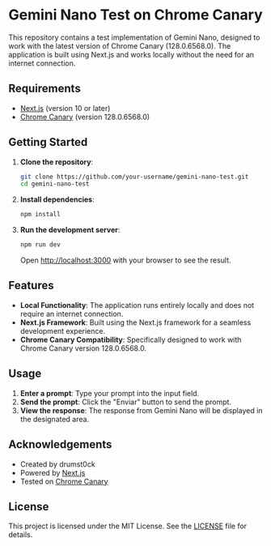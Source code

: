 # Gemini Nano Test on Chrome Canary

This repository contains a test implementation of Gemini Nano, designed to work with the latest version of Chrome Canary (128.0.6568.0). The application is built using Next.js and works locally without the need for an internet connection.

## Requirements

- [Next.js](https://nextjs.org/) (version 10 or later)
- [Chrome Canary](https://www.google.com/chrome/canary/) (version 128.0.6568.0)

## Getting Started

1. **Clone the repository**:
    ```sh
    git clone https://github.com/your-username/gemini-nano-test.git
    cd gemini-nano-test
    ```

2. **Install dependencies**:
    ```sh
    npm install
    ```

3. **Run the development server**:
    ```sh
    npm run dev
    ```
    Open [http://localhost:3000](http://localhost:3000) with your browser to see the result.

## Features

- **Local Functionality**: The application runs entirely locally and does not require an internet connection.
- **Next.js Framework**: Built using the Next.js framework for a seamless development experience.
- **Chrome Canary Compatibility**: Specifically designed to work with Chrome Canary version 128.0.6568.0.

## Usage

1. **Enter a prompt**: Type your prompt into the input field.
2. **Send the prompt**: Click the "Enviar" button to send the prompt.
3. **View the response**: The response from Gemini Nano will be displayed in the designated area.

## Acknowledgements

- Created by drumst0ck
- Powered by [Next.js](https://nextjs.org/)
- Tested on [Chrome Canary](https://www.google.com/chrome/canary/)

## License

This project is licensed under the MIT License. See the [LICENSE](LICENSE) file for details.
